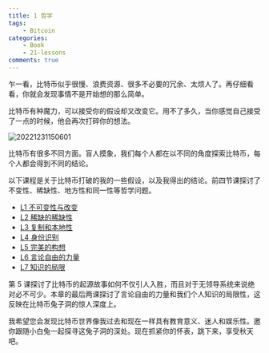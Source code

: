 ```yaml
---
title: 1 哲学
tags:
    - Bitcoin
categories:
    - Book
    - 21-lessons
comments: true
---
```


乍一看，比特币似乎很慢、浪费资源、很多不必要的冗余、太烦人了。再仔细看看，你就会发现事情不是开始想的那么简单。

比特币有种魔力，可以接受你的假设却又改变它。用不了多久，当你感觉自己接受了一点的时候，他会再次打碎你的想法。

![20221231150601](https://raw.githubusercontent.com/wangzhe3224/pic_repo/master/images/20221231150601.png)

比特币有很多不同方面。盲人摸象，我们每个人都在以不同的角度探索比特币，每个人都会得到不同的结论。

以下课程是关于比特币打破的我的一些假设，以及我得出的结论。前四节课探讨了不变性、稀缺性、地方性和同一性等哲学问题。

- [L1 不可变性与改变](./l1.md)
- [L2 稀缺的稀缺性](./l2.md)
- [L3 复制和本地性]()
- [L4 身份识别]()
- [L5 完美的构想]()
- [L6 言论自由的力量]()
- [L7 知识的局限]()

第 5 课探讨了比特币的起源故事如何不仅引人入胜，而且对于无领导系统来说绝对必不可少。本章的最后两课探讨了言论自由的力量和我们个人知识的局限性，这反映在比特币兔子洞的惊人深度上。

我希望您会发现比特币世界像我过去和现在一样具有教育意义、迷人和娱乐性。邀你跟随小白兔一起探寻这兔子洞的深处。现在抓紧你的怀表，跳下来，享受秋天吧。
